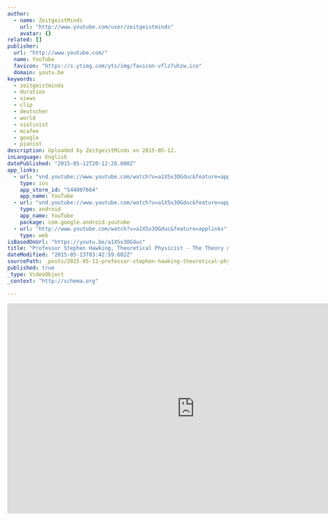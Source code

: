 ```yaml
---
author:
  - name: ZeitgeistMinds
    url: "http://www.youtube.com/user/zeitgeistminds"
    avatar: {}
related: []
publisher:
  url: "http://www.youtube.com/"
  name: YouTube
  favicon: "https://s.ytimg.com/yts/img/favicon-vflz7uhzw.ico"
  domain: youtu.be
keywords:
  - zeitgeistminds
  - duration
  - views
  - clip
  - deutscher
  - world
  - violinist
  - mcafee
  - google
  - pianist
description: Uploaded by ZeitgeistMinds on 2015-05-12.
inLanguage: English
datePublished: "2015-05-12T20:12:28.000Z"
app_links:
  - url: "vnd.youtube://www.youtube.com/watch?v=a1X5x3OGduc&feature=applinks"
    type: ios
    app_store_id: "544007664"
    app_name: YouTube
  - url: "vnd.youtube://www.youtube.com/watch?v=a1X5x3OGduc&feature=applinks"
    type: android
    app_name: YouTube
    package: com.google.android.youtube
  - url: "http://www.youtube.com/watch?v=a1X5x3OGduc&feature=applinks"
    type: web
isBasedOnUrl: "https://youtu.be/a1X5x3OGduc"
title: "Professor Stephen Hawking, Theoretical Physicist - The Theory of Everything"
dateModified: "2015-05-13T03:42:59.602Z"
sourcePath: _posts/2015-05-12-professor-stephen-hawking-theoretical-physicist-the-theor.md
published: true
_type: VideoObject
_context: "http://schema.org"

---
```

<iframe src="https://cdn.embedly.com/widgets/media.html?src=https%3A%2F%2Fwww.youtube.com%2Fembed%2Fa1X5x3OGduc%3Ffeature%3Doembed&amp;url=https%3A%2F%2Fwww.youtube.com%2Fwatch%3Fv%3Da1X5x3OGduc&amp;image=https%3A%2F%2Fi.ytimg.com%2Fvi%2Fa1X5x3OGduc%2Fhqdefault.jpg&amp;key=b7d04c9b404c499eba89ee7072e1c4f7&amp;type=text%2Fhtml&amp;schema=youtube" width="854" height="480" scrolling="no" frameborder="0" allowfullscreen="allowfullscreen" style=""></iframe>